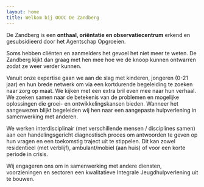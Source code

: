 ```yaml
---
layout: home
title: Welkom bij OOOC De Zandberg
---
```


De Zandberg is een **onthaal, oriëntatie en observatiecentrum** erkend en gesubsidieerd door het Agentschap Opgroeien.

Soms hebben cliënten en aanmelders het gevoel het niet meer te weten. De Zandberg kijkt dan graag met hen mee hoe we de knoop kunnen ontwarren zodat ze weer verder kunnen.

Vanuit onze expertise gaan we aan de slag met kinderen, jongeren (0-21 jaar) en hun brede netwerk om via een kortdurende begeleiding te zoeken naar zorg op maat. We kijken met een extra bril even mee naar hun verhaal. We zoeken samen naar de betekenis van de problemen en mogelijke oplossingen die groei- en ontwikkelingskansen bieden. Wanneer het aangewezen blijkt begeleiden wij hen naar een aangepaste hulpverlening in samenwerking met anderen.

We werken interdisciplinair (met verschillende mensen / disciplines samen) aan een handelingsgericht diagnostisch proces om antwoorden te geven op hun vragen en een toekomstig traject uit te stippelen. Dit kan zowel residentieel (met verblijf), ambulant/mobiel (aan huis) of voor een korte periode in crisis.

Wij engageren ons om in samenwerking met andere diensten, voorzieningen en sectoren een kwalitatieve Integrale Jeugdhulpverlening uit te bouwen.
